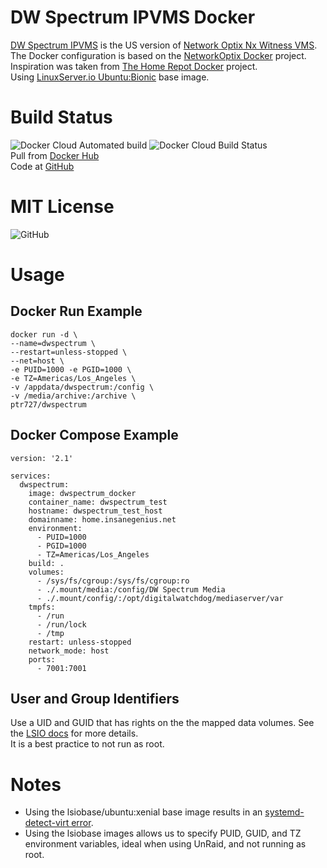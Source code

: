 # DW Spectrum IPVMS Docker
[DW Spectrum IPVMS](https://digital-watchdog.com/productdetail/DW-Spectrum-IPVMS/) is the US version of [Network Optix Nx Witness VMS](https://www.networkoptix.com/nx-witness/).  
The Docker configuration is based on the [NetworkOptix Docker](https://bitbucket.org/networkoptix/nx_open_integrations/src/default/docker/) project.  
Inspiration was taken from [The Home Repot Docker](hhttps://github.com/thehomerepot/dwspectrum) project.  
Using [LinuxServer.io Ubuntu:Bionic](https://hub.docker.com/r/lsiobase/ubuntu) base image.  

# Build Status
![Docker Cloud Automated build](https://img.shields.io/docker/cloud/automated/ptr727/dwspectrum)
![Docker Cloud Build Status](https://img.shields.io/docker/cloud/build/ptr727/dwspectrum)  
Pull from [Docker Hub](https://hub.docker.com/r/ptr727/dwspectrum)  
Code at [GitHub](https://github.com/ptr727/dwspectrum)

# MIT License
![GitHub](https://img.shields.io/github/license/ptr727/code-server)  

# Usage

## Docker Run Example
```
docker run -d \
--name=dwspectrum \
--restart=unless-stopped \
--net=host \
-e PUID=1000 -e PGID=1000 \
-e TZ=Americas/Los_Angeles \
-v /appdata/dwspectrum:/config \
-v /media/archive:/archive \
ptr727/dwspectrum
```

## Docker Compose Example

```
version: '2.1'

services:
  dwspectrum:
    image: dwspectrum_docker
    container_name: dwspectrum_test
    hostname: dwspectrum_test_host
    domainname: home.insanegenius.net
    environment:
      - PUID=1000
      - PGID=1000
      - TZ=Americas/Los_Angeles
    build: .
    volumes:
      - /sys/fs/cgroup:/sys/fs/cgroup:ro
      - ./.mount/media:/config/DW Spectrum Media
      - ./.mount/config/:/opt/digitalwatchdog/mediaserver/var
    tmpfs:
      - /run
      - /run/lock
      - /tmp      
    restart: unless-stopped
    network_mode: host
    ports:
      - 7001:7001
```

## User and Group Identifiers

Use a UID and GUID that has rights on the the mapped data volumes. See the [LSIO docs](https://docs.linuxserver.io/general/understanding-puid-and-pgid) for more details.  
It is a best practice to not run as root.

# Notes
- Using the lsiobase/ubuntu:xenial base image results in an [systemd-detect-virt error](https://github.com/systemd/systemd/issues/8111).
- Using the lsiobase images allows us to specify PUID, GUID, and TZ environment variables, ideal when using UnRaid, and not running as root.
